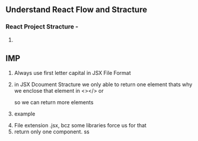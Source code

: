## Understand React Flow and Stracture 

### React Project Stracture - 

1. 


## IMP 

1. Always use first letter capital in JSX File Format
2. in JSX Dcoument Stracture we only able to return one element thats why we enclose that element in <></> or <div> </div>
   so we can return more elements 

3. example 

<!-- import Chai from "./chai"
function App() {
  
  return(
    <div> ---- here we have used div to return multiple elements 
    <h1>Sanket and React | Day 1</h1>
    <Chai/>
    </div>
  )
}

export default App -->

4. File extension .jsx, bcz some libraries force us for that
5. return only one component. ss
